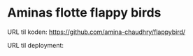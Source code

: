 # Aminas flotte flappy birds

URL til koden: https://github.com/amina-chaudhry/flappybird/

URL til deployment: 

